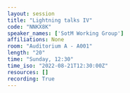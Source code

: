 ```yaml
---
layout: session
title: "Lightning talks IV"
code: "NNKX8K"
speaker_names: ['SotM Working Group']
affiliations: None
room: "Auditorium A - A001"
length: "20"
time: "Sunday, 12:30"
time_iso: "2022-08-21T12:30:00Z"
resources: []
recording: True
---
```




